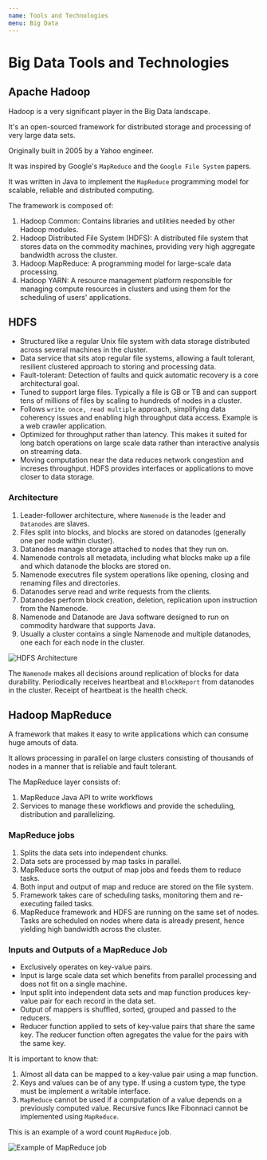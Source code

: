 ```yaml
---
name: Tools and Technologies
menu: Big Data
---
```


# Big Data Tools and Technologies

## Apache Hadoop

Hadoop is a very significant player in the Big Data landscape.

It's an open-sourced framework for distributed storage and processing of very large data sets.

Originally built in 2005 by a Yahoo engineer.

It was inspired by Google's `MapReduce` and the `Google File System` papers.

It was written in Java to implement the `MapReduce` programming model for scalable, reliable and distributed computing.

The framework is composed of:

1. Hadoop Common: Contains libraries and utilities needed by other Hadoop modules.
2. Hadoop Distributed File System (HDFS): A distributed file system that stores data on the commodity machines, providing very high aggregate bandwidth across the cluster.
3. Hadoop MapReduce: A programming model for large-scale data processing.
4. Hadoop YARN: A resource management platform responsible for managing compute resources in clusters and using them for the scheduling of users' applications.

## HDFS

- Structured like a regular Unix file system with data storage distributed across several machines in the cluster.
- Data service that sits atop regular file systems, allowing a fault tolerant, resilient clustered approach to storing and processing data.
- Fault-tolerant: Detection of faults and quick automatic recovery is a core architectural goal.
- Tuned to support large files. Typically a file is GB or TB and can support tens of millions of files by scaling to hundreds of nodes in a cluster.
- Follows `write once, read multiple` approach, simplifying data coherency issues and enabling high throughput data access. Example is a web crawler application.
- Optimized for throughput rather than latency. This makes it suited for long batch operations on large scale data rather than interactive analysis on streaming data.
- Moving computation near the data reduces network congestion and increses throughput. HDFS provides interfaces or applications to move closer to data storage.

### Architecture

1. Leader-follower architecture, where `Namenode` is the leader and `Datanodes` are slaves.
2. Files split into blocks, and blocks are stored on datanodes (generally one per node within cluster).
3. Datanodes manage storage attached to nodes that they run on.
4. Namenode controls all metadata, including what blocks make up a file and which datanode the blocks are stored on.
5. Namenode executres file system operations like opening, closing and renaming files and directories.
6. Datanodes serve read and write requests from the clients.
7. Datanodes perform block creation, deletion, replication upon instruction from the Namenode.
8. Namenode and Datanode are Java software designed to run on commodity hardware that supports Java.
9. Usually a cluster contains a single Namenode and multiple datanodes, one each for each node in the cluster.

![HDFS Architecture](https://hadoop.apache.org/docs/r1.2.1/images/hdfsarchitecture.gif)

The `Namenode` makes all decisions around replication of blocks for data durability. Periodically receives heartbeat and `BlockReport` from datanodes in the cluster. Receipt of heartbeat is the health check.

## Hadoop MapReduce

A framework that makes it easy to write applications which can consume huge amouts of data.

It allows processing in parallel on large clusters consisting of thousands of nodes in a manner that is reliable and fault tolerant.

The MapReduce layer consists of:

1. MapReduce Java API to write workflows
2. Services to manage these workflows and provide the scheduling, distribution and parallelizing.

### MapReduce jobs

1. Splits the data sets into independent chunks.
2. Data sets are processed by map tasks in parallel.
3. MapReduce sorts the output of map jobs and feeds them to reduce tasks.
4. Both input and output of map and reduce are stored on the file system.
5. Framework takes care of scheduling tasks, monitoring them and re-executing failed tasks.
6. MapReduce framework and HDFS are running on the same set of nodes. Tasks are scheduled on nodes where data is already present, hence yielding high bandwidth across the cluster.

### Inputs and Outputs of a MapReduce Job

- Exclusively operates on key-value pairs.
- Input is large scale data set which benefits from parallel processing and does not fit on a single machine.
- Input split into independent data sets and map function produces key-value pair for each record in the data set.
- Output of mappers is shuffled, sorted, grouped and passed to the reducers.
- Reducer function applied to sets of key-value pairs that share the same key. The reducer function often agregates the value for the pairs with the same key.

It is important to know that:

1. Almost all data can be mapped to a key-value pair using a map function.
2. Keys and values can be of any type. If using a custom type, the type must be implement a writable interface.
3. `MapReduce` cannot be used if a computation of a value depends on a previously computed value. Recursive funcs like Fibonnaci cannot be implemented using `MapReduce`.

This is an example of a word count `MapReduce` job.

![Example of MapReduce job](https://www.guru99.com/images/Big_Data/061114_0930_Introductio1.png)
